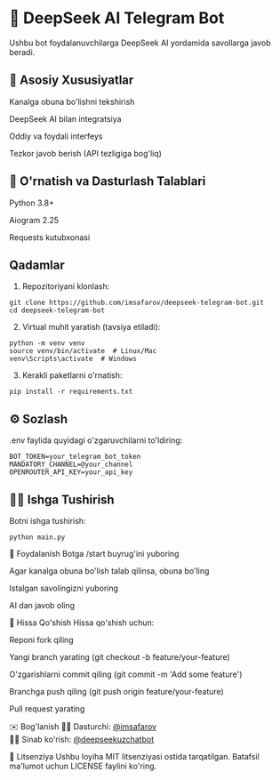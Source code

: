 # 🤖 DeepSeek AI Telegram Bot

Ushbu bot foydalanuvchilarga DeepSeek AI yordamida savollarga javob beradi.

## 📌 Asosiy Xususiyatlar
Kanalga obuna bo'lishni tekshirish

DeepSeek AI bilan integratsiya

Oddiy va foydali interfeys

Tezkor javob berish (API tezligiga bog'liq)

## 🚀 O'rnatish va Dasturlash Talablari
Python 3.8+

Aiogram 2.25

Requests kutubxonasi

## Qadamlar
1. Repozitoriyani klonlash:
```
git clone https://github.com/imsafarov/deepseek-telegram-bot.git
cd deepseek-telegram-bot
```
2. Virtual muhit yaratish (tavsiya etiladi):
```
python -m venv venv
source venv/bin/activate  # Linux/Mac
venv\Scripts\activate  # Windows
```
3. Kerakli paketlarni o'rnatish:
```
pip install -r requirements.txt
```
## ⚙️ Sozlash
.env faylida quyidagi o'zgaruvchilarni to'ldiring:
```
BOT_TOKEN=your_telegram_bot_token
MANDATORY_CHANNEL=@your_channel
OPENROUTER_API_KEY=your_api_key
```
## 🏃‍♂️ Ishga Tushirish
Botni ishga tushirish:
```
python main.py
```
📝 Foydalanish
Botga /start buyrug'ini yuboring

Agar kanalga obuna bo'lish talab qilinsa, obuna bo'ling

Istalgan savolingizni yuboring

AI dan javob oling

🤝 Hissa Qo'shish
Hissa qo'shish uchun:

Reponi fork qiling

Yangi branch yarating (git checkout -b feature/your-feature)

O'zgarishlarni commit qiling (git commit -m 'Add some feature')

Branchga push qiling (git push origin feature/your-feature)

Pull request yarating

✉️ Bog'lanish
👨‍💻 Dasturchi: [@imsafarov](https://t.me/imsafarov)  
👨‍💻 Sinab ko'rish: [@deepseekuzchatbot](https://t.me/deepseekuzchatbot) 

📜 Litsenziya
Ushbu loyiha MIT litsenziyasi ostida tarqatilgan. Batafsil ma'lumot uchun LICENSE faylini ko'ring.
 
